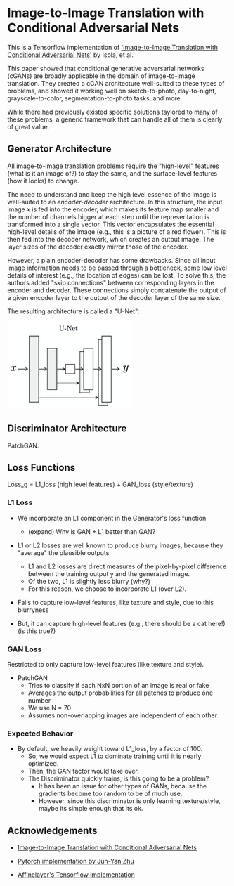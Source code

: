 # Image-to-Image Translation with Conditional Adversarial Nets

This is a Tensorflow implementation of ['Image-to-Image Translation with Conditional Adversarial Nets'](https://arxiv.org/pdf/1611.07004.pdf) by Isola, et al. 

This paper showed that conditional generative adversarial networks (cGANs) are broadly applicable in the domain of image-to-image translation. They created a cGAN architecture well-suited to these types of problems, and showed it working well on sketch-to-photo, day-to-night, grayscale-to-color, segmentation-to-photo tasks, and more. 

While there had previously existed specific solutions taylored to many of these problems, a generic framework that can handle all of them is clearly of great value.  

## Generator Architecture

All image-to-image translation problems require the "high-level" features (what is it an image of?) to stay the same, and the surface-level features (how it looks) to change. 

The need to understand and keep the high level essence of the image is well-suited to an <i>encoder-decoder</i> architecture. In this structure, the input image <i>x</i> is fed into the encoder, which makes its feature map smaller and the number of channels bigger at each step until the representation is transformed into a single vector. This vector encapsulates the essential high-level details of the image (e.g., this is a picture of a red flower). This is then fed into the decoder network, which creates an output image. The layer sizes of the decoder exactly mirror those of the encoder.

However, a plain encoder-decoder has some drawbacks. Since all input image information needs to be passed through a bottleneck, some low level details of interest (e.g., the location of edges) can be lost. To solve this, the authors added "skip connections" between corresponding layers in the encoder and decoder. These connections simply concatenate the output of a given encoder layer to the output of the decoder layer of the same size. 

The resulting architecture is called a "U-Net":

<img height='200' src='u-net-diagram.png'/>

## Discriminator Architecture

PatchGAN.

## Loss Functions

Loss_g = L1_loss (high level features) + GAN_loss (style/texture)

### L1 Loss

* We incorporate an L1 component in the Generator's loss function
    * (expand) Why is GAN + L1 better than GAN?

* L1 or L2 losses are well known to produce blurry images, because they "average" the plausible outputs
    * L1 and L2 losses are direct measures of the pixel-by-pixel difference between the training output y and the generated image. 
    * Of the two, L1 is slightly less blurry (why?)
    * For this reason, we choose to incorporate L1 (over L2).

* Fails to capture low-level features, like texture and style, due to this blurryness
* But, it can capture high-level features (e.g., there should be a cat here!) (is this true?)

### GAN Loss

Restricted to only capture low-level features (like texture and style).

* PatchGAN
    * Tries to classify if each NxN portion of an image is real or fake
    * Averages the output probabilities for all patches to produce one number
    * We use N = 70
    * Assumes non-overlapping images are independent of each other

### Expected Behavior

* By default, we heavily weight toward L1_loss, by a factor of 100. 
    * So, we would expect L1 to dominate training until it is nearly optimized.
    * Then, the GAN factor would take over.
    * The Discriminator quickly trains, is this going to be a problem?
        * It has been an issue for other types of GANs, because the gradients become too random to be of much use.
        * However, since this discriminator is only learning texture/style, maybe its simple enough that its ok.


## Acknowledgements

* [Image-to-Image Translation with Conditional Adversarial Nets](https://arxiv.org/pdf/1611.07004.pdf)

* [Pytorch implementation by Jun-Yan Zhu](https://github.com/junyanz/pytorch-CycleGAN-and-pix2pix)

* [Affinelayer's Tensorflow implementation](https://github.com/affinelayer/pix2pix-tensorflow)
